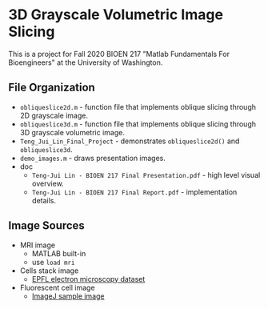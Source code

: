 # 3D Grayscale Volumetric Image Slicing
This is a project for Fall 2020 BIOEN 217 "Matlab Fundamentals For Bioengineers" at the University of Washington.
## File Organization
- `obliqueslice2d.m` - function file that implements oblique slicing through 2D grayscale image. 
- `obliqueslice3d.m` - function file that implements oblique slicing through 3D grayscale volumetric image. 
- `Teng_Jui_Lin_Final_Project` - demonstrates `obliqueslice2d()` and `obliqueslice3d`. 
- `demo_images.m` - draws presentation images.
- doc
  - `Teng-Jui Lin - BIOEN 217 Final Presentation.pdf` - high level visual overview.
  - `Teng-Jui Lin - BIOEN 217 Final Report.pdf` - implementation details.
## Image Sources
- MRI image
  - MATLAB built-in
  - use `load mri`
- Cells stack image
  - [EPFL electron microscopy dataset](https://www.epfl.ch/labs/cvlab/data/data-em/)
- Fluorescent cell image
  - [ImageJ sample image](https://imagej.nih.gov/ij/images/FluorescentCells.jpg)

